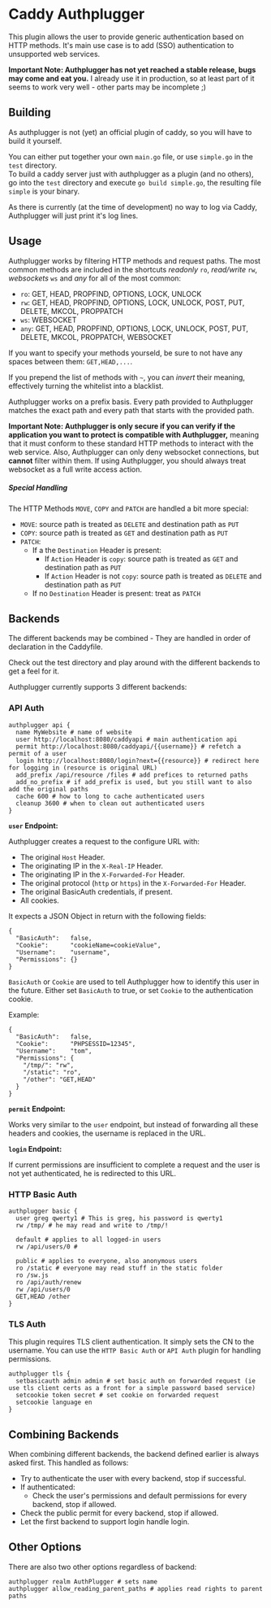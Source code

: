 # Caddy Authplugger

This plugin allows the user to provide generic authentication based on HTTP methods. It's main use case is to add (SSO) authentication to unsupported web services.

__Important Note: Authplugger has not yet reached a stable release, bugs may come and eat you.__ I already use it in production, so at least part of it seems to work very well - other parts may be incomplete ;)

## Building

As authplugger is not (yet) an official plugin of caddy, so you will have to build it yourself.

You can either put together your own `main.go` file, or use `simple.go` in the `test` directory.  
To build a caddy server just with authplugger as a plugin (and no others), go into the `test` directory and execute `go build simple.go`, the resulting file `simple` is your binary.

As there is currently (at the time of development) no way to log via Caddy, Authplugger will just print it's log lines.

## Usage

Authplugger works by filtering HTTP methods and request paths. The most common methods are included in the shortcuts _readonly_ `ro`, _read/write_ `rw`, _websockets_ `ws` and _any_ for all of the most common:

- `ro`: GET, HEAD, PROPFIND, OPTIONS, LOCK, UNLOCK
- `rw`: GET, HEAD, PROPFIND, OPTIONS, LOCK, UNLOCK, POST, PUT, DELETE, MKCOL, PROPPATCH
- `ws`: WEBSOCKET
- `any`: GET, HEAD, PROPFIND, OPTIONS, LOCK, UNLOCK, POST, PUT, DELETE, MKCOL, PROPPATCH, WEBSOCKET

If you want to specify your methods yourseld, be sure to not have any spaces between them: `GET,HEAD,...`.

If you prepend the list of methods with `~`, you can _invert_ their meaning, effectively turning the whitelist into a blacklist.

Authplugger works on a prefix basis. Every path provided to Authplugger matches the exact path and every path that starts with the provided path.

__Important Note: Authplugger is only secure if you can verify if the application you want to protect is compatible with Authplugger,__ meaning that it must conform to these standard HTTP methods to interact with the web service. Also, Authplugger can only deny websocket connections, but __cannot__ filter within them. If using Authplugger, you should always treat websocket as a full write access action.

##### Special Handling

The HTTP Methods `MOVE`, `COPY` and `PATCH` are handled a bit more special:

- `MOVE`: source path is treated as `DELETE` and destination path as `PUT`
- `COPY`: source path is treated as `GET` and destination path as `PUT`
- `PATCH`:
  - If a the `Destination` Header is present:
    - If `Action` Header is `copy`: source path is treated as `GET` and destination path as `PUT`
    - If `Action` Header is not `copy`: source path is treated as `DELETE` and destination path as `PUT`
  - If no `Destination` Header is present: treat as `PATCH`

## Backends

The different backends may be combined - They are handled in order of declaration in the Caddyfile.

Check out the test directory and play around with the different backends to get a feel for it.

Authplugger currently supports 3 different backends:

### API Auth

    authplugger api {
      name MyWebsite # name of website
      user http://localhost:8080/caddyapi # main authentication api
      permit http://localhost:8080/caddyapi/{{username}} # refetch a permit of a user
      login http://localhost:8080/login?next={{resource}} # redirect here for logging in (resource is original URL)
      add_prefix /api/resource /files # add prefices to returned paths
      add_no_prefix # if add_prefix is used, but you still want to also add the original paths
      cache 600 # how to long to cache authenticated users
      cleanup 3600 # when to clean out authenticated users
    }

__`user` Endpoint:__

Authplugger creates a request to the configure URL with:

- The original `Host` Header.
- The originating IP in the `X-Real-IP` Header.
- The originating IP in the `X-Forwarded-For` Header.
- The original protocol (`http` or `https`) in the `X-Forwarded-For` Header.
- The original BasicAuth credentials, if present.
- All cookies.

It expects a JSON Object in return with the following fields:

    {
      "BasicAuth":   false,
      "Cookie":      "cookieName=cookieValue",
      "Username":    "username",
      "Permissions": {}
    }

`BasicAuth` or `Cookie` are used to tell Authplugger how to identify this user in the future. Either set `BasicAuth` to true, or set `Cookie` to the authentication cookie.

Example:

    {
      "BasicAuth":   false,
      "Cookie":      "PHPSESSID=12345",
      "Username":    "tom",
      "Permissions": {
        "/tmp/": "rw",
        "/static": "ro",
        "/other": "GET,HEAD"
      }
    }

__`permit` Endpoint:__

Works very similar to the `user` endpoint, but instead of forwarding all these headers and cookies, the username is replaced in the URL.

__`login` Endpoint:__

If current permissions are insufficient to complete a request and the user is not yet authenticated, he is redirected to this URL.


### HTTP Basic Auth

    authplugger basic {
      user greg qwerty1 # This is greg, his password is qwerty1
      rw /tmp/ # he may read and write to /tmp/!

      default # applies to all logged-in users
      rw /api/users/0 #

      public # applies to everyone, also anonymous users
      ro /static # everyone may read stuff in the static folder
      ro /sw.js
      ro /api/auth/renew
      rw /api/users/0
      GET,HEAD /other
    }

### TLS Auth

This plugin requires TLS client authentication. It simply sets the CN to the username. You can use the `HTTP Basic Auth` or `API Auth` plugin for handling permissions.

    authplugger tls {
      setbasicauth admin admin # set basic auth on forwarded request (ie use tls client certs as a front for a simple password based service)
      setcookie token secret # set cookie on forwarded request
      setcookie language en
    }

## Combining Backends

When combining different backends, the backend defined earlier is always asked first. This handled as follows:

- Try to authenticate the user with every backend, stop if successful.
- If authenticated:
  - Check the user's permissions and default permissions for every backend, stop if allowed.
- Check the public permit for every backend, stop if allowed.
- Let the first backend to support login handle login.

## Other Options

There are also two other options regardless of backend:

    authplugger realm AuthPlugger # sets name
    authplugger allow_reading_parent_paths # applies read rights to parent paths
